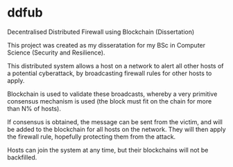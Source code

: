 # ddfub
Decentralised Distributed Firewall using Blockchain (Dissertation)

This project was created as my disseratation for my BSc in Computer Science (Security and Resilience).

This distributed system allows a host on a network to alert all other hosts of a potential cyberattack, by broadcasting firewall rules for other hosts to apply.

Blockchain is used to validate these broadcasts, whereby a very primitive consensus mechanism is used (the block must fit on the chain for more than N% of hosts).

If consensus is obtained, the message can be sent from the victim, and will be added to the blockchain for all hosts on the network. They will then apply the firewall rule, hopefully protecting them from the attack.

Hosts can join the system at any time, but their blockchains will not be backfilled.
